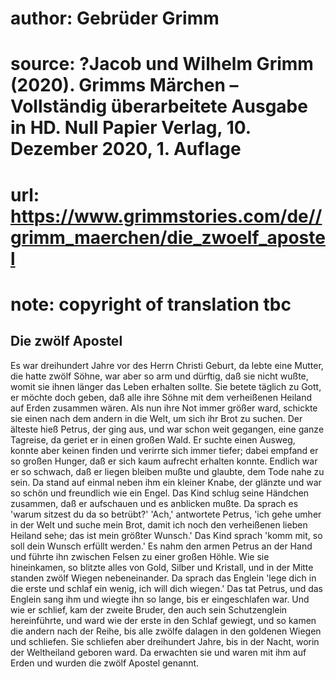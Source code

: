 # author: Gebrüder Grimm
# source: ?Jacob und Wilhelm Grimm (2020). Grimms Märchen – Vollständig überarbeitete Ausgabe in HD. Null Papier Verlag, 10. Dezember 2020, 1. Auflage
# url: https://www.grimmstories.com/de//grimm_maerchen/die_zwoelf_apostel
# note: copyright of translation tbc

## Die zwölf Apostel 

Es war dreihundert Jahre vor des Herrn Christi Geburt, da lebte eine
Mutter, die hatte zwölf Söhne, war aber so arm und dürftig, daß sie
nicht wußte, womit sie ihnen länger das Leben erhalten sollte. Sie
betete täglich zu Gott, er möchte doch geben, daß alle ihre Söhne mit
dem verheißenen Heiland auf Erden zusammen wären. Als nun ihre Not immer
größer ward, schickte sie einen nach dem andern in die Welt, um sich ihr
Brot zu suchen. Der älteste hieß Petrus, der ging aus, und war schon
weit gegangen, eine ganze Tagreise, da geriet er in einen großen Wald.
Er suchte einen Ausweg, konnte aber keinen finden und verirrte sich
immer tiefer; dabei empfand er so großen Hunger, daß er sich kaum
aufrecht erhalten konnte. Endlich war er so schwach, daß er liegen
bleiben mußte und glaubte, dem Tode nahe zu sein. Da stand auf einmal
neben ihm ein kleiner Knabe, der glänzte und war so schön und freundlich
wie ein Engel. Das Kind schlug seine Händchen zusammen, daß er
aufschauen und es anblicken mußte. Da sprach es 'warum sitzest du da so
betrübt?' 'Ach,' antwortete Petrus, 'ich gehe umher in der Welt und
suche mein Brot, damit ich noch den verheißenen lieben Heiland sehe; das
ist mein größter Wunsch.' Das Kind sprach 'komm mit, so soll dein
Wunsch erfüllt werden.' Es nahm den armen Petrus an der Hand und führte
ihn zwischen Felsen zu einer großen Höhle. Wie sie hineinkamen, so
blitzte alles von Gold, Silber und Kristall, und in der Mitte standen
zwölf Wiegen nebeneinander. Da sprach das Englein 'lege dich in die
erste und schlaf ein wenig, ich will dich wiegen.' Das tat Petrus, und
das Englein sang ihm und wiegte ihn so lange, bis er eingeschlafen war.
Und wie er schlief, kam der zweite Bruder, den auch sein Schutzenglein
hereinführte, und ward wie der erste in den Schlaf gewiegt, und so kamen
die andern nach der Reihe, bis alle zwölfe dalagen in den goldenen
Wiegen und schliefen. Sie schliefen aber dreihundert Jahre, bis in der
Nacht, worin der Weltheiland geboren ward. Da erwachten sie und waren
mit ihm auf Erden und wurden die zwölf Apostel genannt.
